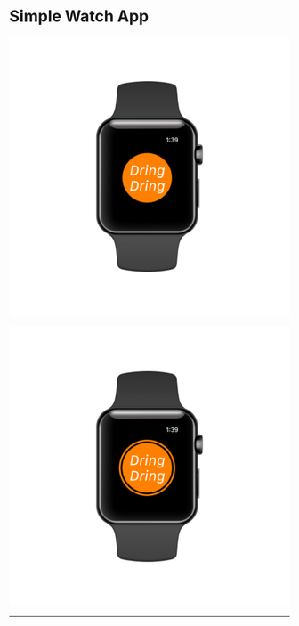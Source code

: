 # Simple Watch App

![Simple Watch App 1](./SimpleWatchApp1.png "Simple Watch App 1")

![Simple Watch App 2](./SimpleWatchApp2.png "Simple Watch App 2")

---
